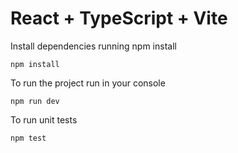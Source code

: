 # React + TypeScript + Vite

Install dependencies running npm install
```
npm install
```

To run the project run in your console
```
npm run dev
```

To run unit tests
```
npm test
```